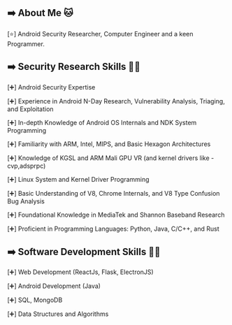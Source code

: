 ## ➡️ About Me 🐱

[⭐] Android Security Researcher, Computer Engineer and a keen Programmer.

## ➡️ Security Research Skills 🧠✨

[➕] Android Security Expertise

[➕] Experience in Android N-Day Research, Vulnerability Analysis, Triaging, and Exploitation

[➕] In-depth Knowledge of Android OS Internals and NDK System Programming

[➕] Familiarity with ARM, Intel, MIPS, and Basic Hexagon Architectures

[➕] Knowledge of KGSL and ARM Mali GPU VR (and kernel drivers like - cvp,adsprpc)

[➕] Linux System and Kernel Driver Programming

[➕] Basic Understanding of V8, Chrome Internals, and V8 Type Confusion Bug Analysis

[➕] Foundational Knowledge in MediaTek and Shannon Baseband Research

[➕] Proficient in Programming Languages: Python, Java, C/C++, and Rust

## ➡️ Software Development Skills 🧠✨

[➕] Web Development (ReactJs, Flask, ElectronJS)

[➕] Android Development (Java)

[➕] SQL, MongoDB

[➕] Data Structures and Algorithms
